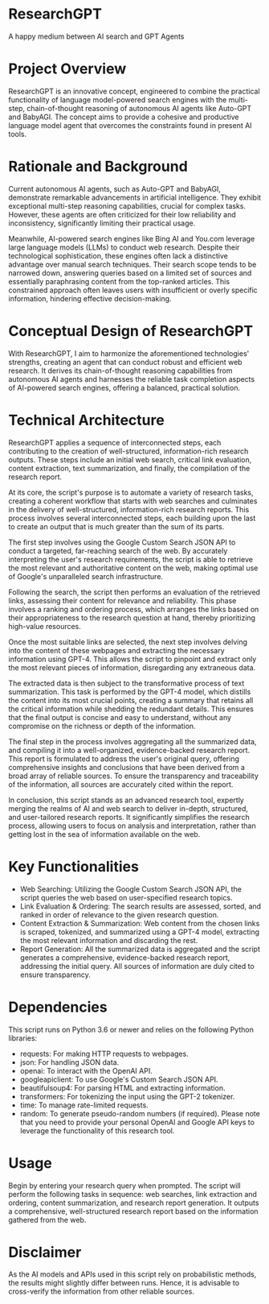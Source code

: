 # ResearchGPT
A happy medium between AI search and GPT Agents

# Project Overview
ResearchGPT is an innovative concept, engineered to combine the practical functionality of language model-powered search engines with the multi-step, chain-of-thought reasoning of autonomous AI agents like Auto-GPT and BabyAGI. The concept aims to provide a cohesive and productive language model agent that overcomes the constraints found in present AI tools.

# Rationale and Background
Current autonomous AI agents, such as Auto-GPT and BabyAGI, demonstrate remarkable advancements in artificial intelligence. They exhibit exceptional multi-step reasoning capabilities, crucial for complex tasks. However, these agents are often criticized for their low reliability and inconsistency, significantly limiting their practical usage.

Meanwhile, AI-powered search engines like Bing AI and You.com leverage large language models (LLMs) to conduct web research. Despite their technological sophistication, these engines often lack a distinctive advantage over manual search techniques. Their search scope tends to be narrowed down, answering queries based on a limited set of sources and essentially paraphrasing content from the top-ranked articles. This constrained approach often leaves users with insufficient or overly specific information, hindering effective decision-making.

# Conceptual Design of ResearchGPT
With ResearchGPT, I aim to harmonize the aforementioned technologies' strengths, creating an agent that can conduct robust and efficient web research. It derives its chain-of-thought reasoning capabilities from autonomous AI agents and harnesses the reliable task completion aspects of AI-powered search engines, offering a balanced, practical solution.

# Technical Architecture
ResearchGPT applies a sequence of interconnected steps, each contributing to the creation of well-structured, information-rich research outputs. These steps include an initial web search, critical link evaluation, content extraction, text summarization, and finally, the compilation of the research report.

At its core, the script's purpose is to automate a variety of research tasks, creating a coherent workflow that starts with web searches and culminates in the delivery of well-structured, information-rich research reports. This process involves several interconnected steps, each building upon the last to create an output that is much greater than the sum of its parts.

The first step involves using the Google Custom Search JSON API to conduct a targeted, far-reaching search of the web. By accurately interpreting the user's research requirements, the script is able to retrieve the most relevant and authoritative content on the web, making optimal use of Google's unparalleled search infrastructure.

Following the search, the script then performs an evaluation of the retrieved links, assessing their content for relevance and reliability. This phase involves a ranking and ordering process, which arranges the links based on their appropriateness to the research question at hand, thereby prioritizing high-value resources.

Once the most suitable links are selected, the next step involves delving into the content of these webpages and extracting the necessary information using GPT-4. This allows the script to pinpoint and extract only the most relevant pieces of information, disregarding any extraneous data.

The extracted data is then subject to the transformative process of text summarization. This task is performed by the GPT-4 model, which distills the content into its most crucial points, creating a summary that retains all the critical information while shedding the redundant details. This ensures that the final output is concise and easy to understand, without any compromise on the richness or depth of the information.

The final step in the process involves aggregating all the summarized data, and compiling it into a well-organized, evidence-backed research report. This report is formulated to address the user's original query, offering comprehensive insights and conclusions that have been derived from a broad array of reliable sources. To ensure the transparency and traceability of the information, all sources are accurately cited within the report.

In conclusion, this script stands as an advanced research tool, expertly merging the realms of AI and web search to deliver in-depth, structured, and user-tailored research reports. It significantly simplifies the research process, allowing users to focus on analysis and interpretation, rather than getting lost in the sea of information available on the web.

# Key Functionalities
 - Web Searching: Utilizing the Google Custom Search JSON API, the script queries the web based on user-specified research topics.
 - Link Evaluation & Ordering: The search results are assessed, sorted, and ranked in order of relevance to the given research question.
 - Content Extraction & Summarization: Web content from the chosen links is scraped, tokenized, and summarized using a GPT-4 model, extracting the most relevant information and discarding the rest.
 - Report Generation: All the summarized data is aggregated and the script generates a comprehensive, evidence-backed research report, addressing the initial query. All sources of information are duly cited to ensure transparency.

# Dependencies
This script runs on Python 3.6 or newer and relies on the following Python libraries:
 - requests: For making HTTP requests to webpages.
 - json: For handling JSON data.
 - openai: To interact with the OpenAI API.
 - googleapiclient: To use Google's Custom Search JSON API.
 - beautifulsoup4: For parsing HTML and extracting information.
 - transformers: For tokenizing the input using the GPT-2 tokenizer.
 - time: To manage rate-limited requests.
 - random: To generate pseudo-random numbers (if required).
Please note that you need to provide your personal OpenAI and Google API keys to leverage the functionality of this research tool.

# Usage
Begin by entering your research query when prompted. The script will perform the following tasks in sequence: web searches, link extraction and ordering, content summarization, and research report generation. It outputs a comprehensive, well-structured research report based on the information gathered from the web.

# Disclaimer
As the AI models and APIs used in this script rely on probabilistic methods, the results might slightly differ between runs. Hence, it is advisable to cross-verify the information from other reliable sources.
